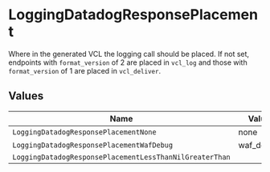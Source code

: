 # LoggingDatadogResponsePlacement

Where in the generated VCL the logging call should be placed. If not set, endpoints with `format_version` of 2 are placed in `vcl_log` and those with `format_version` of 1 are placed in `vcl_deliver`.



## Values

| Name                                                    | Value                                                   |
| ------------------------------------------------------- | ------------------------------------------------------- |
| `LoggingDatadogResponsePlacementNone`                   | none                                                    |
| `LoggingDatadogResponsePlacementWafDebug`               | waf_debug                                               |
| `LoggingDatadogResponsePlacementLessThanNilGreaterThan` | <nil>                                                   |